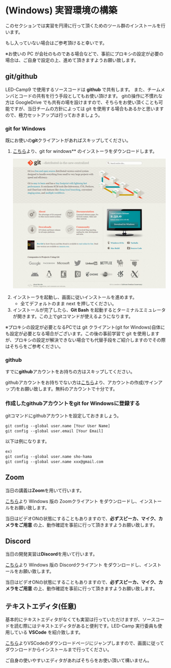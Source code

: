 # (Windows) 実習環境の構築
このセクションでは実習を円滑に行って頂くためのツール群のインストールを行います。

もし入っていない場合はご参考頂けると幸いです。

※お使いの PC が会社のものである場合などで、事前にプロキシの設定が必要の場合は、ご自身で設定の上、進めて頂きますようお願い致します。

## git/github
LED-Camp9 で使用するソースコードは **github** で共有します。
また、チームメンバとコードの共有を行う手段としてもお使い頂けます。
gitの操作に不慣れな方は GoogleDrive でも共有の場を設けますので、そちらをお使い頂くことも可能ですが、当日チームの方針によっては git を使用する場合もあるかと思いますので、極力セットアップは行っておきましょう。

### git for Windows
既にお使いの**git**クライアントがあればスキップしてください。

1. <a href="http://git-scm.com/" target="_blank" rel="noopener noreferrer">こちら</a>より、git for windows** のインストーラをダウンロードします。
    <p><img src="./imgs/git_for_windows_download.png"/></p>
2. インストーラを起動し、画面に従いインストールを進めます。
    - 全てデフォルトのまま next を押してください。
3. インストールが完了したら、**Git Bash** を起動するとターミナルエミュレータが開きます。この上でgitコマンドが使えるようになります。

※プロキシの設定が必要となるPCでは git クライアント(git for Windows)自体にも設定が必要となる場合がございます。この後の事前学習で git を使用しますが、プロキシの設定が解決できない場合でも代替手段をご紹介しますのでその際はそちらをご参考ください。

### github
すでに**github**アカウントをお持ちの方はスキップしてください。

githubアカウントをお持ちでない方は<a href="https://github.co.jp/" target="_blank" rel="noopener noreferrer">こちら</a>より、アカウントの作成(サインアップ)をお願い致します。無料のアカウントで十分です。

### 作成したgithubアカウントをgit for Windowsに登録する
gitコマンドにgithubアカウントを設定しておきましょう。

```
git config --global user.name [Your User Name]
git config --global user.email [Your Email]
```

以下は例になります。
```
ex)
git config --global user.name sho-hama
git config --global user.name xxx@gmail.com
```

## Zoom
当日の講義は**Zoom**を用いて行います。

<a href="https://zoom.us/download" target="_blank" rel="noopener noreferrer">こちら</a>より Windows 版の Zoomクライアント をダウンロードし、インストールをお願い致します。

当日はビデオONの状態にすることもありますので、**必ずスピーカ、マイク、カメラをご用意** の上、動作確認を事前に行って頂きますようお願い致します。
## Discord
当日の開発実習は**Discord**を用いて行います。

<a href="https://discord.com/download" target="_blank" rel="noopener noreferrer">こちら</a>より Windows 版の Discordクライアント をダウンロードし、インストールをお願い致します。

当日はビデオONの状態にすることもありますので、**必ずスピーカ、マイク、カメラをご用意** の上、動作確認を事前に行って頂きますようお願い致します。
## テキストエディタ(任意)
基本的にテキストエディタがなくても実習は行っていただけますが、ソースコードを読む際にはテキストエディタがあると便利です。LED-Camp 実行委員も使用している **VSCode** を紹介致します。

<a href="https://code.visualstudio.com/" target="_blank" rel="noopener noreferrer">こちら</a>よりVSCodeのダウンロードページにジャンプしますので、画面に従ってダウンロードからインストールまで行ってください。

ご自身の使いやすいエディタがあればそちらをお使い頂いて構いません。
